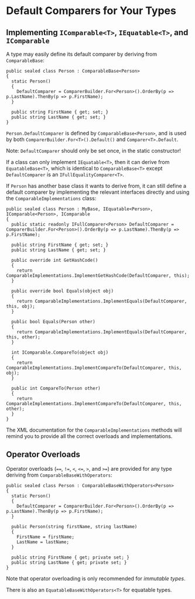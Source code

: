 # Default Comparers for Your Types

## Implementing `IComparable<T>`, `IEquatable<T>`, and `IComparable`

A type may easily define its default comparer by deriving from `ComparableBase`:

    public sealed class Person : ComparableBase<Person>
    {
      static Person()
      {
        DefaultComparer = ComparerBuilder.For<Person>().OrderBy(p => p.LastName).ThenBy(p => p.FirstName);
      }
    
      public string FirstName { get; set; }
      public string LastName { get; set; }
    }

`Person.DefaultComparer` is defined by `ComparableBase<Person>`, and is used by both `ComparerBuilder.For<T>().Default()` and `Comparer<T>.Default`.

Note: `DefaultComparer` should only be set once, in the static constructor!

If a class can only implement `IEquatable<T>`, then it can derive from `EquatableBase<T>`, which is identical to `ComparableBase<T>` except `DefaultComparer` is an `IFullEqualityComparer<T>`.

If `Person` has another base class it wants to derive from, it can still define a default comparer by implementing the relevant interfaces directly and using the `ComparableImplementations` class:

    public sealed class Person : MyBase, IEquatable<Person>, IComparable<Person>, IComparable
    {
      public static readonly IFullComparer<Person> DefaultComparer = ComparerBuilder.For<Person>().OrderBy(p => p.LastName).ThenBy(p => p.FirstName);

      public string FirstName { get; set; }
      public string LastName { get; set; }

      public override int GetHashCode()
      {
        return ComparableImplementations.ImplementGetHashCode(DefaultComparer, this);
      }

      public override bool Equals(object obj)
      {
        return ComparableImplementations.ImplementEquals(DefaultComparer, this, obj);
      }

      public bool Equals(Person other)
      {
        return ComparableImplementations.ImplementEquals(DefaultComparer, this, other);
      }

      int IComparable.CompareTo(object obj)
      {
        return ComparableImplementations.ImplementCompareTo(DefaultComparer, this, obj);
      }

      public int CompareTo(Person other)
      {
        return ComparableImplementations.ImplementCompareTo(DefaultComparer, this, other);
      }
    }

The XML documentation for the `ComparableImplementations` methods will remind you to provide all the correct overloads and implementations.

## Operator Overloads

Operator overloads (`==`, `!=`, `<`, `<=`, `>`, and `>=`) are provided for any type deriving from `ComparableBaseWithOperators`:

    public sealed class Person : ComparableBaseWithOperators<Person>
    {
      static Person()
      {
        DefaultComparer = ComparerBuilder.For<Person>().OrderBy(p => p.LastName).ThenBy(p => p.FirstName);
      }

      public Person(string firstName, string lastName)
      {
        FirstName = firstName;
        LastName = lastName;
      }

      public string FirstName { get; private set; }
      public string LastName { get; private set; }
    }

Note that operator overloading is only recommended for _immutable types_.

There is also an `EquatableBaseWithOperators<T>` for equatable types.
